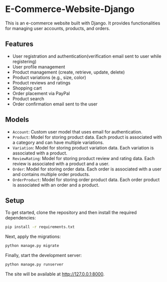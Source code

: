 # E-Commerce-Website-Django

This is an e-commerce website built with Django. It provides functionalities for managing user accounts, products, and orders.

## Features

- User registration and authentication(verification email sent to user while registering)
- User profile management
- Product management (create, retrieve, update, delete)
- Product variations (e.g., size, color)
- Product reviews and ratings
- Shopping cart
- Order placement via PayPal
- Product search
- Order confirmation email sent to the user

## Models

- `Account`: Custom user model that uses email for authentication.
- `Product`: Model for storing product data. Each product is associated with a category and can have multiple variations.
- `Variation`: Model for storing product variation data. Each variation is associated with a product.
- `ReviewRating`: Model for storing product review and rating data. Each review is associated with a product and a user.
- `Order`: Model for storing order data. Each order is associated with a user and contains multiple order products.
- `OrderProduct`: Model for storing order product data. Each order product is associated with an order and a product.

## Setup

To get started, clone the repository and then install the required dependencies:

```bash
pip install -r requirements.txt
```
Next, apply the migrations:

```bash
python manage.py migrate
```
Finally, start the development server:

```bash
python manage.py runserver
```
The site will be available at http://127.0.0.1:8000.
